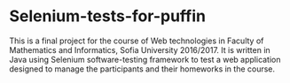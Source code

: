 # Selenium-tests-for-puffin

This is a final project for the course of Web technologies in Faculty of Mathematics and Informatics, Sofia University 2016/2017.
It is written in Java using Selenium software-testing framework to test a web application designed to manage the participants and their homeworks in the course.
